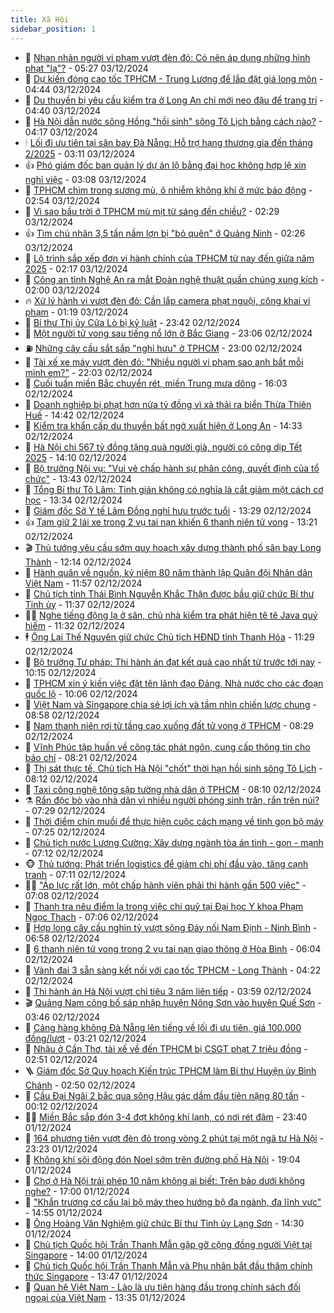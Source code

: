 ```yaml
---
title: Xã Hội
sidebar_position: 1
---
```


<!-- dantri-xa-hoi:START -->
- 🫣 [Nhan nhản người vi phạm vượt đèn đỏ: Có nên áp dụng những hình phạt &quot;lạ&quot;?](https://dantri.com.vn/xa-hoi/nhan-nhan-nguoi-vi-pham-vuot-den-do-co-nen-ap-dung-nhung-hinh-phat-la-20241203121643990.htm) - 05:27 03/12/2024
- 💼 [Dự kiến đóng cao tốc TPHCM - Trung Lương để lắp đặt giá long môn](https://dantri.com.vn/xa-hoi/du-kien-dong-cao-toc-tphcm-trung-luong-de-lap-dat-gia-long-mon-20241203113546722.htm) - 04:44 03/12/2024
- 🎊 [Du thuyền bị yêu cầu kiểm tra ở Long An chỉ mới neo đậu để trang trí](https://dantri.com.vn/xa-hoi/du-thuyen-bi-yeu-cau-kiem-tra-o-long-an-chi-moi-neo-dau-de-trang-tri-20241203112634045.htm) - 04:40 03/12/2024
- 🙉 [Hà Nội dẫn nước sông Hồng &quot;hồi sinh&quot; sông Tô Lịch bằng cách nào?](https://dantri.com.vn/xa-hoi/ha-noi-dan-nuoc-song-hong-hoi-sinh-song-to-lich-bang-cach-nao-20241203110454245.htm) - 04:17 03/12/2024
- 🕯 [Lối đi ưu tiên tại sân bay Đà Nẵng: Hỗ trợ hạng thương gia đến tháng 2/2025](https://dantri.com.vn/xa-hoi/loi-di-uu-tien-tai-san-bay-da-nang-ho-tro-hang-thuong-gia-den-thang-22025-20241203094422278.htm) - 03:11 03/12/2024
- 👍 [Phó giám đốc ban quản lý dự án lộ bằng đại học không hợp lệ xin nghỉ việc](https://dantri.com.vn/xa-hoi/pho-giam-doc-ban-quan-ly-du-an-lo-bang-dai-hoc-khong-hop-le-xin-nghi-viec-20241203092120803.htm) - 03:08 03/12/2024
- 🤖 [TPHCM chìm trong sương mù, ô nhiễm không khí ở mức báo động](https://dantri.com.vn/xa-hoi/tphcm-chim-trong-suong-mu-o-nhiem-khong-khi-o-muc-bao-dong-20241202232440849.htm) - 02:54 03/12/2024
- 🙉 [Vì sao bầu trời ở TPHCM mù mịt từ sáng đến chiều?](https://dantri.com.vn/xa-hoi/vi-sao-bau-troi-o-tphcm-mu-mit-tu-sang-den-chieu-20241203085536696.htm) - 02:29 03/12/2024
- 👍 [Tìm chủ nhân 3,5 tấn nầm lợn bị &quot;bỏ quên&quot; ở Quảng Ninh](https://dantri.com.vn/xa-hoi/tim-chu-nhan-35-tan-nam-lon-bi-bo-quen-o-quang-ninh-20241203091121740.htm) - 02:26 03/12/2024
- 🗽 [Lộ trình sắp xếp đơn vị hành chính của TPHCM từ nay đến giữa năm 2025](https://dantri.com.vn/xa-hoi/lo-trinh-sap-xep-don-vi-hanh-chinh-cua-tphcm-tu-nay-den-giua-nam-2025-20241202143027453.htm) - 02:17 03/12/2024
- 🗽 [Công an tỉnh Nghệ An ra mắt Đoàn nghệ thuật quần chúng xung kích](https://dantri.com.vn/xa-hoi/cong-an-tinh-nghe-an-ra-mat-doan-nghe-thuat-quan-chung-xung-kich-20241202220018267.htm) - 02:00 03/12/2024
- 🔥 [Xử lý hành vi vượt đèn đỏ: Cần lắp camera phạt nguội, công khai vi phạm](https://dantri.com.vn/xa-hoi/xu-ly-hanh-vi-vuot-den-do-can-lap-camera-phat-nguoi-cong-khai-vi-pham-20241202230348303.htm) - 01:19 03/12/2024
- 🦒 [Bí thư Thị ủy Cửa Lò bị kỷ luật](https://dantri.com.vn/xa-hoi/bi-thu-thi-uy-cua-lo-bi-ky-luat-20241202224326774.htm) - 23:42 02/12/2024
- 🧐 [Một người tử vong sau tiếng nổ lớn ở Bắc Giang](https://dantri.com.vn/xa-hoi/mot-nguoi-tu-vong-sau-tieng-no-lon-o-bac-giang-20241203000431714.htm) - 23:06 02/12/2024
- ⛽️ [Những cây cầu sắt sắp &quot;nghỉ hưu&quot; ở TPHCM](https://dantri.com.vn/xa-hoi/nhung-cay-cau-sat-sap-nghi-huu-o-tphcm-20241130153621037.htm) - 23:00 02/12/2024
- 🚀 [Tài xế xe máy vượt đèn đỏ: &quot;Nhiều người vi phạm sao anh bắt mỗi mình em?&quot;](https://dantri.com.vn/xa-hoi/tai-xe-xe-may-vuot-den-do-nhieu-nguoi-vi-pham-sao-anh-bat-moi-minh-em-20241202193352114.htm) - 22:03 02/12/2024
- 🦒 [Cuối tuần miền Bắc chuyển rét, miền Trung mưa dông](https://dantri.com.vn/xa-hoi/cuoi-tuan-mien-bac-chuyen-ret-mien-trung-mua-dong-20241202225522923.htm) - 16:03 02/12/2024
- 🦅 [Doanh nghiệp bị phạt hơn nửa tỷ đồng vì xả thải ra biển Thừa Thiên Huế](https://dantri.com.vn/xa-hoi/doanh-nghiep-bi-phat-hon-nua-ty-dong-vi-xa-thai-ra-bien-thua-thien-hue-20241202190757772.htm) - 14:42 02/12/2024
- 🚀 [Kiểm tra khẩn cấp du thuyền bất ngờ xuất hiện ở Long An](https://dantri.com.vn/xa-hoi/kiem-tra-khan-cap-du-thuyen-bat-ngo-xuat-hien-o-long-an-20241202205926595.htm) - 14:33 02/12/2024
- 🦅 [Hà Nội chi 567 tỷ đồng tặng quà người già, người có công dịp Tết 2025](https://dantri.com.vn/xa-hoi/ha-noi-chi-567-ty-dong-tang-qua-nguoi-gia-nguoi-co-cong-dip-tet-2025-20241202204913819.htm) - 14:10 02/12/2024
- 🤠 [Bộ trưởng Nội vụ: &quot;Vui vẻ chấp hành sự phân công, quyết định của tổ chức&quot;](https://dantri.com.vn/xa-hoi/bo-truong-noi-vu-vui-ve-chap-hanh-su-phan-cong-quyet-dinh-cua-to-chuc-20241202202858611.htm) - 13:43 02/12/2024
- 💄 [Tổng Bí thư Tô Lâm: Tinh giản không có nghĩa là cắt giảm một cách cơ học](https://dantri.com.vn/xa-hoi/tong-bi-thu-to-lam-tinh-gian-khong-co-nghia-la-cat-giam-mot-cach-co-hoc-20241202203423212.htm) - 13:34 02/12/2024
- 🥷 [Giám đốc Sở Y tế Lâm Đồng nghỉ hưu trước tuổi](https://dantri.com.vn/xa-hoi/giam-doc-so-y-te-lam-dong-nghi-huu-truoc-tuoi-20241202192416960.htm) - 13:29 02/12/2024
- 👍 [Tạm giữ 2 lái xe trong 2 vụ tai nạn khiến 6 thanh niên tử vong](https://dantri.com.vn/xa-hoi/tam-giu-2-lai-xe-trong-2-vu-tai-nan-khien-6-thanh-nien-tu-vong-20241202194025141.htm) - 13:21 02/12/2024
- 🎬 [Thủ tướng yêu cầu sớm quy hoạch xây dựng thành phố sân bay Long Thành](https://dantri.com.vn/xa-hoi/thu-tuong-yeu-cau-som-quy-hoach-xay-dung-thanh-pho-san-bay-long-thanh-20241202174020882.htm) - 12:14 02/12/2024
- 🦒 [Hành quân về nguồn, kỷ niệm 80 năm thành lập Quân đội Nhân dân Việt Nam](https://dantri.com.vn/xa-hoi/hanh-quan-ve-nguon-ky-niem-80-nam-thanh-lap-quan-doi-nhan-dan-viet-nam-20241202184839865.htm) - 11:57 02/12/2024
- 🌊 [Chủ tịch tỉnh Thái Bình Nguyễn Khắc Thận được bầu giữ chức Bí thư Tỉnh ủy](https://dantri.com.vn/xa-hoi/chu-tich-tinh-thai-binh-nguyen-khac-than-duoc-bau-giu-chuc-bi-thu-tinh-uy-20241202183216577.htm) - 11:37 02/12/2024
- 🧑‍💻 [Nghe tiếng động lạ ở sân, chủ nhà kiểm tra phát hiện tê tê Java quý hiếm](https://dantri.com.vn/xa-hoi/nghe-tieng-dong-la-o-san-chu-nha-kiem-tra-phat-hien-te-te-java-quy-hiem-20241202172956165.htm) - 11:32 02/12/2024
- 🕴 [Ông Lại Thế Nguyên giữ chức Chủ tịch HĐND tỉnh Thanh Hóa](https://dantri.com.vn/xa-hoi/ong-lai-the-nguyen-giu-chuc-chu-tich-hdnd-tinh-thanh-hoa-20241202182022246.htm) - 11:29 02/12/2024
- 🤔 [Bộ trưởng Tư pháp: Thi hành án đạt kết quả cao nhất từ trước tới nay](https://dantri.com.vn/xa-hoi/bo-truong-tu-phap-thi-hanh-an-dat-ket-qua-cao-nhat-tu-truoc-toi-nay-20241202163931275.htm) - 10:15 02/12/2024
- 💄 [TPHCM xin ý kiến việc đặt tên lãnh đạo Đảng, Nhà nước cho các đoạn quốc lộ](https://dantri.com.vn/xa-hoi/tphcm-xin-y-kien-viec-dat-ten-lanh-dao-dang-nha-nuoc-cho-cac-doan-quoc-lo-20241202164954033.htm) - 10:06 02/12/2024
- 🧠 [Việt Nam và Singapore chia sẻ lợi ích và tầm nhìn chiến lược chung](https://dantri.com.vn/xa-hoi/viet-nam-va-singapore-chia-se-loi-ich-va-tam-nhin-chien-luoc-chung-20241202155839262.htm) - 08:58 02/12/2024
- 🦣 [Nam thanh niên rơi từ tầng cao xuống đất tử vong ở TPHCM](https://dantri.com.vn/xa-hoi/nam-thanh-nien-roi-tu-tang-cao-xuong-dat-tu-vong-o-tphcm-20241202150153412.htm) - 08:29 02/12/2024
- 💫 [Vĩnh Phúc tập huấn về công tác phát ngôn, cung cấp thông tin cho báo chí](https://dantri.com.vn/xa-hoi/vinh-phuc-tap-huan-ve-cong-tac-phat-ngon-cung-cap-thong-tin-cho-bao-chi-20241202150409859.htm) - 08:21 02/12/2024
- 🚀 [Thị sát thực tế, Chủ tịch Hà Nội &quot;chốt&quot; thời hạn hồi sinh sông Tô Lịch](https://dantri.com.vn/xa-hoi/thi-sat-thuc-te-chu-tich-ha-noi-chot-thoi-han-hoi-sinh-song-to-lich-20241202150126099.htm) - 08:12 02/12/2024
- 🤔 [Taxi công nghệ tông sập tường nhà dân ở TPHCM](https://dantri.com.vn/xa-hoi/taxi-cong-nghe-tong-sap-tuong-nha-dan-o-tphcm-20241202143317459.htm) - 08:10 02/12/2024
- ⚗️ [Rắn độc bò vào nhà dân vì nhiều người phóng sinh trăn, rắn trên núi?](https://dantri.com.vn/xa-hoi/ran-doc-bo-vao-nha-dan-vi-nhieu-nguoi-phong-sinh-tran-ran-tren-nui-20241202140839392.htm) - 07:29 02/12/2024
- 🫶 [Thời điểm chín muồi để thực hiện cuộc cách mạng về tinh gọn bộ máy](https://dantri.com.vn/xa-hoi/thoi-diem-chin-muoi-de-thuc-hien-cuoc-cach-mang-ve-tinh-gon-bo-may-20241202140208256.htm) - 07:25 02/12/2024
- 🌮 [Chủ tịch nước Lương Cường: Xây dựng ngành tòa án tinh - gọn - mạnh](https://dantri.com.vn/xa-hoi/chu-tich-nuoc-luong-cuong-xay-dung-nganh-toa-an-tinh-gon-manh-20241202140544979.htm) - 07:12 02/12/2024
- 🐵 [Thủ tướng: Phát triển logistics để giảm chi phí đầu vào, tăng cạnh tranh](https://dantri.com.vn/xa-hoi/thu-tuong-phat-trien-logistics-de-giam-chi-phi-dau-vao-tang-canh-tranh-20241202133538587.htm) - 07:11 02/12/2024
- 🧑‍🏫 [&quot;Áp lực rất lớn, một chấp hành viên phải thi hành gần 500 việc&quot;](https://dantri.com.vn/xa-hoi/ap-luc-rat-lon-mot-chap-hanh-vien-phai-thi-hanh-gan-500-viec-20241202135740376.htm) - 07:08 02/12/2024
- 💫 [Thanh tra nêu điểm lạ trong việc chi quỹ tại Đại học Y khoa Phạm Ngọc Thạch](https://dantri.com.vn/xa-hoi/thanh-tra-neu-diem-la-trong-viec-chi-quy-tai-dai-hoc-y-khoa-pham-ngoc-thach-20241202134003774.htm) - 07:06 02/12/2024
- 🦩 [Hợp long cây cầu nghìn tỷ vượt sông Đáy nối Nam Định - Ninh Bình](https://dantri.com.vn/xa-hoi/hop-long-cay-cau-nghin-ty-vuot-song-day-noi-nam-dinh-ninh-binh-20241202133754416.htm) - 06:58 02/12/2024
- 🦄 [6 thanh niên tử vong trong 2 vụ tai nạn giao thông ở Hòa Bình](https://dantri.com.vn/xa-hoi/6-thanh-nien-tu-vong-trong-2-vu-tai-nan-giao-thong-o-hoa-binh-20241202124355485.htm) - 06:04 02/12/2024
- 💂 [Vành đai 3 sẵn sàng kết nối với cao tốc TPHCM - Long Thành](https://dantri.com.vn/xa-hoi/vanh-dai-3-san-sang-ket-noi-voi-cao-toc-tphcm-long-thanh-20241202104630551.htm) - 04:22 02/12/2024
- 💄 [Thi hành án Hà Nội vượt chỉ tiêu 3 năm liên tiếp](https://dantri.com.vn/xa-hoi/thi-hanh-an-ha-noi-vuot-chi-tieu-3-nam-lien-tiep-20241202104539689.htm) - 03:59 02/12/2024
- 🎬 [Quảng Nam công bố sáp nhập huyện Nông Sơn vào huyện Quế Sơn](https://dantri.com.vn/xa-hoi/quang-nam-cong-bo-sap-nhap-huyen-nong-son-vao-huyen-que-son-20241202102359342.htm) - 03:46 02/12/2024
- 👀 [Cảng hàng không Đà Nẵng lên tiếng về lối đi ưu tiên, giá 100.000 đồng/lượt](https://dantri.com.vn/xa-hoi/cang-hang-khong-da-nang-len-tieng-ve-loi-di-uu-tien-gia-100000-dongluot-20241202095656603.htm) - 03:21 02/12/2024
- 💃 [Nhậu ở Cần Thơ, tài xế về đến TPHCM bị CSGT phạt 7 triệu đồng](https://dantri.com.vn/xa-hoi/nhau-o-can-tho-tai-xe-ve-den-tphcm-bi-csgt-phat-7-trieu-dong-20241202090518495.htm) - 02:51 02/12/2024
- 🪜 [Giám đốc Sở Quy hoạch Kiến trúc TPHCM làm Bí thư Huyện ủy Bình Chánh](https://dantri.com.vn/xa-hoi/giam-doc-so-quy-hoach-kien-truc-tphcm-lam-bi-thu-huyen-uy-binh-chanh-20241202092615413.htm) - 02:50 02/12/2024
- 📝 [Cầu Đại Ngãi 2 bắc qua sông Hậu gác dầm đầu tiên nặng 80 tấn](https://dantri.com.vn/xa-hoi/cau-dai-ngai-2-bac-qua-song-hau-gac-dam-dau-tien-nang-80-tan-20241201215557092.htm) - 00:12 02/12/2024
- 🧑‍💻 [Miền Bắc sắp đón 3-4 đợt không khí lạnh, có nơi rét đậm](https://dantri.com.vn/xa-hoi/mien-bac-sap-don-3-4-dot-khong-khi-lanh-co-noi-ret-dam-20241202063347363.htm) - 23:40 01/12/2024
- 👺 [164 phương tiện vượt đèn đỏ trong vòng 2 phút tại một ngã tư Hà Nội](https://dantri.com.vn/xa-hoi/164-phuong-tien-vuot-den-do-trong-vong-2-phut-tai-mot-nga-tu-ha-noi-20241126220310068.htm) - 23:23 01/12/2024
- 🌮 [Không khí sôi động đón Noel sớm trên đường phố Hà Nội](https://dantri.com.vn/xa-hoi/khong-khi-soi-dong-don-noel-som-tren-duong-pho-ha-noi-20241129072056171.htm) - 19:04 01/12/2024
- 🤭 [Chợ ở Hà Nội trái phép 10 năm không ai biết: Trên bảo dưới không nghe?](https://dantri.com.vn/xa-hoi/cho-o-ha-noi-trai-phep-10-nam-khong-ai-biet-tren-bao-duoi-khong-nghe-20241201222410720.htm) - 17:00 01/12/2024
- 💪 [&quot;Khẩn trương cơ cấu lại bộ máy theo hướng bộ đa ngành, đa lĩnh vực&quot;](https://dantri.com.vn/xa-hoi/khan-truong-co-cau-lai-bo-may-theo-huong-bo-da-nganh-da-linh-vuc-20241201215210616.htm) - 14:55 01/12/2024
- 🧰 [Ông Hoàng Văn Nghiệm giữ chức Bí thư Tỉnh ủy Lạng Sơn](https://dantri.com.vn/xa-hoi/ong-hoang-van-nghiem-giu-chuc-bi-thu-tinh-uy-lang-son-20241201211258103.htm) - 14:30 01/12/2024
- 🤡 [Chủ tịch Quốc hội Trần Thanh Mẫn gặp gỡ cộng đồng người Việt tại Singapore](https://dantri.com.vn/xa-hoi/chu-tich-quoc-hoi-tran-thanh-man-gap-go-cong-dong-nguoi-viet-tai-singapore-20241201205621149.htm) - 14:00 01/12/2024
- 🦆 [Chủ tịch Quốc hội Trần Thanh Mẫn và Phu nhân bắt đầu thăm chính thức Singapore](https://dantri.com.vn/xa-hoi/chu-tich-quoc-hoi-tran-thanh-man-va-phu-nhan-bat-dau-tham-chinh-thuc-singapore-20241201204657323.htm) - 13:47 01/12/2024
- 🦍 [Quan hệ Việt Nam - Lào là ưu tiên hàng đầu trong chính sách đối ngoại của Việt Nam](https://dantri.com.vn/xa-hoi/quan-he-viet-nam-lao-la-uu-tien-hang-dau-trong-chinh-sach-doi-ngoai-cua-viet-nam-20241201203534434.htm) - 13:35 01/12/2024<!-- dantri-xa-hoi:END -->
